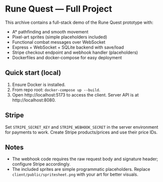 # Rune Quest — Full Project

This archive contains a full-stack demo of the Rune Quest prototype with:
- A* pathfinding and smooth movement
- Pixel-art sprites (simple placeholders included)
- Functional combat messages over WebSocket
- Express + WebSocket + SQLite backend with save/load
- Stripe checkout endpoint and webhook handler (placeholders)
- Dockerfiles and docker-compose for easy deployment

## Quick start (local)
1. Ensure Docker is installed.
2. From repo root: `docker-compose up --build`.
3. Open http://localhost:5173 to access the client. Server API is at http://localhost:8080.

## Stripe
Set `STRIPE_SECRET_KEY` and `STRIPE_WEBHOOK_SECRET` in the server environment for payments to work. Create Stripe products/prices and use their price IDs.

## Notes
- The webhook code requires the raw request body and signature header; configure Stripe accordingly.
- The included sprites are simple programmatic placeholders. Replace `client/public/spritesheet.png` with your art for better visuals.
